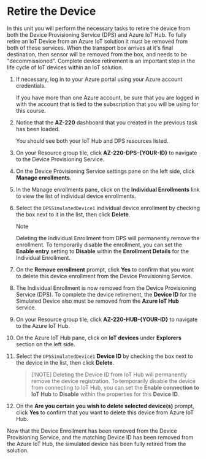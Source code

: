 # Retire the Device

In this unit you will perform the necessary tasks to retire the device from both the Device Provisioning Service (DPS) and Azure IoT Hub. To fully retire an IoT Device from an Azure IoT solution it must be removed from both of these services. When the transport box arrives at it's final destination, then sensor will be removed from the box, and needs to be "decommissioned". Complete device retirement is an important step in the life cycle of IoT devices within an IoT solution.

1. If necessary, log in to your Azure portal using your Azure account credentials.

    If you have more than one Azure account, be sure that you are logged in with the account that is tied to the subscription that you will be using for this course.

1. Notice that the **AZ-220** dashboard that you created in the previous task has been loaded.

    You should see both your IoT Hub and DPS resources listed.

1. On your Resource group tile, click **AZ-220-DPS-{YOUR-ID}** to navigate to the Device Provisioning Service.

1. On the Device Provisioning Service settings pane on the left side, click **Manage enrollments**.

1. In the Manage enrollments pane, click on the **Individual Enrollments** link to view the list of individual device enrollments.

1. Select the `DPSSimulatedDevice1` individual device enrollment by checking the box next to it in the list, then click **Delete**.

    > [!NOTE]
    > Deleting the Individual Enrollment from DPS will permanently remove the enrollment. To temporarily disable the enrollment, you can set the **Enable entry** setting to **Disable** within the **Enrollment Details** for the Individual Enrollment.

1. On the **Remove enrollment** prompt, click **Yes** to confirm that you want to delete this device enrollment from the Device Provisioning Service.

1. The Individual Enrollment is now removed from the Device Provisioning Service (DPS). To complete the device retirement, the **Device ID** for the Simulated Device also must be removed from the **Azure IoT Hub** service.

1. On your Resource group tile, click **AZ-220-HUB-{YOUR-ID}** to navigate to the Azure IoT Hub.

1. On the Azure IoT Hub pane, click on **IoT devices** under **Explorers** section on the left side.

1. Select the `DPSSimulatedDevice1` **Device ID** by checking the box next to the device in the list, then click **Delete**.

    > [!NOTE] Deleting the Device ID from IoT Hub will permanently remove the device registration. To temporarily disable the device from connecting to IoT Hub, you can set the **Enable connection to IoT Hub** to **Disable** within the properties for this **Device ID**.

1. On the **Are you certain you wish to delete selected device(s)** prompt, click **Yes** to confirm that you want to delete this device from Azure IoT Hub.

Now that the Device Enrollment has been removed from the Device Provisioning Service, and the matching Device ID has been removed from the Azure IoT Hub, the simulated device has been fully retired from the solution.
